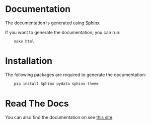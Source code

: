 # Documentation

The documentation is generated using [Sphinx](http://www.sphinx-doc.org/en/master/).

If you want to generate the documentation, you can run:

```
    make html
```

# Installation

The following packages are required to generate the documentation:

```python
    pip install Sphinx pydata-sphinx-theme
```

# Read The Docs

You can also find the documentation on see [this site](https://flask-monitoringdashboard.readthedocs.io/en/latest).